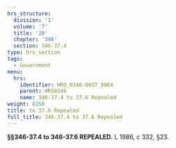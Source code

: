 ```yaml
---
hrs_structure:
  division: '1'
  volume: '7'
  title: '20'
  chapter: '346'
  section: 346-37.4
type: hrs_section
tags:
  - Government
menu:
  hrs:
    identifier: HRS_0346-0037_0004
    parent: HRS0346
    name: 346-37.4 to 37.6 Repealed
weight: 8250
title: to 37.6 Repealed
full_title: 346-37.4 to 37.6 Repealed
---
```

**§§346-37.4 to 346-37.6 REPEALED.** L 1986, c 332, §23.
